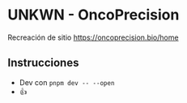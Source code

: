 # UNKWN - OncoPrecision

Recreación de sitio https://oncoprecision.bio/home

## Instrucciones

- Dev con `pnpm dev -- --open`
- 👍
